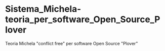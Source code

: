# Sistema_Michela-teoria_per_software_Open_Source_Plover
Teoria Michela "conflict free" per software Open Source "Plover"

